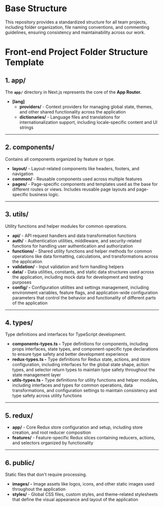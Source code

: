 # Base Structure

This repository provides a standardized structure for all team projects, including folder organization, file naming conventions, and commenting guidelines, ensuring consistency and maintainability across our work.

# Front-end Project Folder Structure Template

## 1. app/

The **`app/`** directory in Next.js represents the core of the **App Router.**

- **[lang]**
    - **providers/** - Context providers for managing global state, themes, and other shared functionality across the application
    - **dictionaries/** - Language files and translations for internationalization support, including locale-specific content and UI strings

---

## 2. components/

Contains all components organized by feature or type.

- **layout/** - Layout-related components like headers, footers, and navigation
- **common/** - Reusable components used across multiple features
- **pages/** - Page-specific components and templates used as the base for different routes or views. Includes reusable page layouts and page-specific business logic.

---

## 3. utils/

Utility functions and helper modules for common operations.

- **api/** - API request handlers and data transformation functions
- **auth/** - Authentication utilities, middleware, and security-related functions for handling user authentication and authorization
- **functions/** - Shared utility functions and helper methods for common operations like data formatting, calculations, and transformations across the application
- **validation/** - Input validation and form handling helpers
- **data/** - Data utilities, constants, and static data structures used across the application, including mock data for development and testing purposes
- **config/ -** Configuration utilities and settings management, including environment variables, feature flags, and application-wide configuration parameters that control the behavior and functionality of different parts of the application

---

## 4. types/

Type definitions and interfaces for TypeScript development.

- **components-types.ts -** Type definitions for components, including props interfaces, state types, and component-specific type declarations to ensure type safety and better development experience
- **redux-types.ts -** Type definitions for Redux state, actions, and store configuration, including interfaces for the global state shape, action types, and selector return types to maintain type safety throughout the state management layer
- **utils-types.ts -** Type definitions for utility functions and helper modules, including interfaces and types for common operations, data transformations, and configuration settings to maintain consistency and type safety across utility functions

---

## 5. redux/

- **app/** - Core Redux store configuration and setup, including store creation, and root reducer composition
- **features/** - Feature-specific Redux slices containing reducers, actions, and selectors organized by functionality

---

## 6. public/

Static files that don't require processing.

- **images/ -**  Image assets like logos, icons, and other static images used throughout the application
- **styles/** - Global CSS files, custom styles, and theme-related stylesheets that define the visual appearance and layout of the application